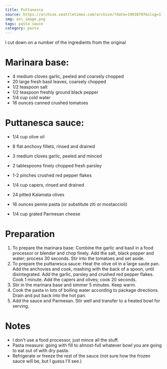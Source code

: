 ```yaml
---
title: Puttanesca
source: https://archive.seattletimes.com/archive/?date=19930707&slug=1709881
img: an\_image.png
tags: pasta sauce
category: pasta
---
```

I cut down on a number of the ingredients from the original

Marinara base:
=============
 - 4 medium cloves garlic, peeled and coarsely chopped
 - 20 large fresh basil leaves, coarsely chopped
 - 1/2 teaspoon salt
 - 1/2 teaspoon freshly ground black pepper
 - 1/4 cup cold water
 - 16 ounces canned crushed tomatoes

Puttanesca sauce:
================
 - 1/4 cup olive oil
 - 8 flat anchovy fillets, rinsed and drained
 - 3 medium cloves garlic, peeled and minced
 - 2 tablespoons finely chopped fresh parsley
 - 1-2 pinches crushed red pepper flakes
 - 1/4 cup capers, rinsed and drained
 - 24 pitted Kalamata olives
 
 - 16 ounces penne pasta (or substitute ziti or mostaccioli)
 - 1/4 cup grated Parmesan cheese

Preparation
===========

1. To prepare the marinara base: Combine the garlic and basil in a food processor or blender and chop finely. Add the salt, black pepper and water; process 30 seconds. Stir into the tomatoes and set aside.
2. To prepare the puttanesca sauce: Heat the olive oil in a large saute pan. Add the anchovies and cook, mashing with the back of a spoon, until disintegrated. Add the garlic, parsley and crushed red pepper flakes. Cook 1 minute. Add the capers and olives; cook 20 seconds.
3. Stir in the marinara base and simmer 5 minutes. Keep warm.
4. Cook the pasta in lots of boiling water according to package directions. Drain and put back into the hot pan.
5. Add the sauce and Parmesan. Stir well and transfer to a heated bowl for serving.

Notes
=====

 - I don't use a food processor, just mince all the stuff.
 - Pasta measure: going with fill to almost-full whatever bowl you are going to eat out of with dry pasta.
 - Refrigerate or freeze the rest of the sauce (not sure how the frozen sauce will be, but I guess I'll see.)
